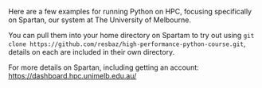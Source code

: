 Here are a few examples for running Python on HPC, focusing specifically on Spartan, our system at The University of Melbourne.

You can pull them into your home directory on Spartam to try out using `git clone https://github.com/resbaz/high-performance-python-course.git`, details on each are included in their own directory.

For more details on Spartan, including getting an account: https://dashboard.hpc.unimelb.edu.au/
